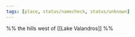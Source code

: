 ```yaml
---
tags: [place, status/namecheck, status/unknown]
---
```


%% the hills west of [[Lake Valandros]] %%
